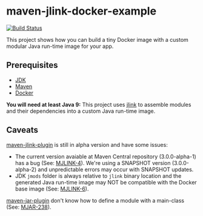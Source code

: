 # maven-jlink-docker-example

[![Build Status](https://travis-ci.org/andrioli/maven-jlink-docker-example.svg?branch=master)](https://travis-ci.org/andrioli/maven-jlink-docker-example)

This project shows how you can build a tiny Docker image with a custom modular Java run-time image for your app.

## Prerequisites

- [JDK](http://jdk.java.net/)
- [Maven](https://maven.apache.org/)
- [Docker](https://www.docker.com/)

**You will need at least Java 9:** This project uses [jlink](https://docs.oracle.com/javase/9/tools/jlink.htm) to assemble modules and their dependencies into a custom Java run-time image.

## Caveats

[maven-jlink-plugin](https://maven.apache.org/plugins/maven-jlink-plugin/) is still in alpha version and have some issues:

- The current version avaiable at Maven Central repository (3.0.0-alpha-1) has a bug (See: [MJLINK-4](https://issues.apache.org/jira/browse/MJLINK-4)). We're using a SNAPSHOT version (3.0.0-alpha-2) and unpredictable errors may occur with SNAPSHOT updates.
- JDK `jmods` folder is always relative to `jlink` binary location and the generated Java run-time image may NOT be compatible with the Docker base image (See: [MJLINK-6](https://issues.apache.org/jira/browse/MJLINK-6)).

[maven-jar-plugin](https://maven.apache.org/plugins/maven-jar-plugin/) don't know how to define a module with a main-class (See: [MJAR-238](https://issues.apache.org/jira/projects/MJAR/issues/MJAR-238)).

